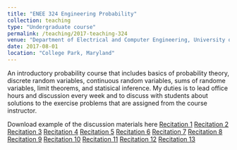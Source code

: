 ```yaml
---
title: "ENEE 324 Engineering Probability"
collection: teaching
type: "Undergraduate course"
permalink: /teaching/2017-teaching-324
venue: "Department of Electrical and Computer Engineering, University of Maryland"
date: 2017-08-01
location: "College Park, Maryland"
---
```

An introductory probability course that includes basics of probability theory, discrete random variables, continuous random variables, sums of randome variables, limit theorems, and statisical inference. My duties is to lead office hours and discussion every week and to discuss with students about solutions to the exercise problems that are assigned from the course instructor.

Download example of the discussion materials here
[Recitation 1](http://hankcmhan.github.io/files/enee324/Rec1.pdf)
[Recitation 2](http://hankcmhan.github.io/files/enee324/Rec2.pdf)
[Recitation 3](http://hankcmhan.github.io/files/enee324/Rec3.pdf)
[Recitation 4](http://hankcmhan.github.io/files/enee324/Rec4.pdf)
[Recitation 5](http://hankcmhan.github.io/files/enee324/Rec5.pdf)
[Recitation 6](http://hankcmhan.github.io/files/enee324/Rec6.pdf)
[Recitation 7](http://hankcmhan.github.io/files/enee324/Rec7.pdf)
[Recitation 8](http://hankcmhan.github.io/files/enee324/Rec8.pdf)
[Recitation 9](http://hankcmhan.github.io/files/enee324/Rec9.pdf)
[Recitation 10](http://hankcmhan.github.io/files/enee324/Rec10.pdf)
[Recitation 11](http://hankcmhan.github.io/files/enee324/Rec11.pdf)
[Recitation 12](http://hankcmhan.github.io/files/enee324/Rec12.pdf)
[Recitation 13](http://hankcmhan.github.io/files/enee324/Rec13.pdf)

